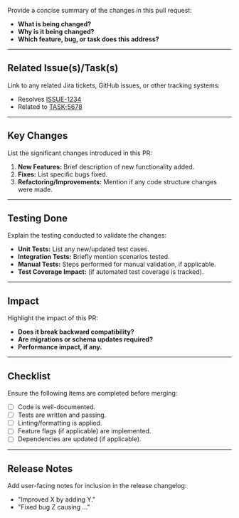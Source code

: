 
Provide a concise summary of the changes in this pull request:
- **What is being changed?**
- **Why is it being changed?**
- **Which feature, bug, or task does this address?**

---

## **Related Issue(s)/Task(s)**
Link to any related Jira tickets, GitHub issues, or other tracking systems:
- Resolves [ISSUE-1234](#)
- Related to [TASK-5678](#)

---

## **Key Changes**
List the significant changes introduced in this PR:
1. **New Features:** Brief description of new functionality added.
2. **Fixes:** List specific bugs fixed.
3. **Refactoring/Improvements:** Mention if any code structure changes were made.

---

## **Testing Done**
Explain the testing conducted to validate the changes:
- **Unit Tests:** List any new/updated test cases.
- **Integration Tests:** Briefly mention scenarios tested.
- **Manual Tests:** Steps performed for manual validation, if applicable.
- **Test Coverage Impact:** (if automated test coverage is tracked).

---

## **Impact**
Highlight the impact of this PR:
- **Does it break backward compatibility?**
- **Are migrations or schema updates required?**
- **Performance impact, if any.**

---

## **Checklist**
Ensure the following items are completed before merging:
- [ ] Code is well-documented.
- [ ] Tests are written and passing.
- [ ] Linting/formatting is applied.
- [ ] Feature flags (if applicable) are implemented.
- [ ] Dependencies are updated (if applicable).

---

## **Release Notes**
Add user-facing notes for inclusion in the release changelog:
- "Improved X by adding Y."
- "Fixed bug Z causing ..."  
